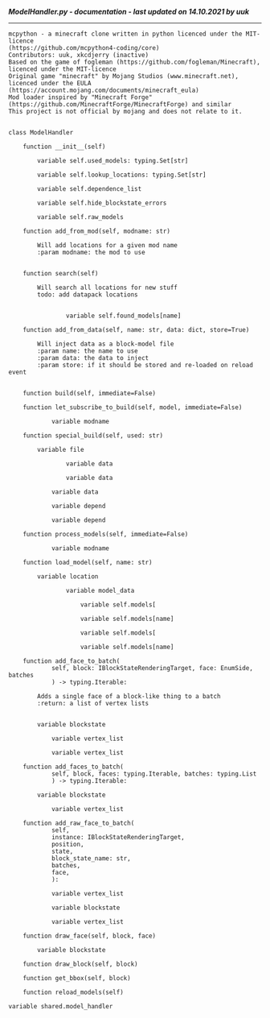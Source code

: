 ***ModelHandler.py - documentation - last updated on 14.10.2021 by uuk***
___

    mcpython - a minecraft clone written in python licenced under the MIT-licence 
    (https://github.com/mcpython4-coding/core)
    Contributors: uuk, xkcdjerry (inactive)
    Based on the game of fogleman (https://github.com/fogleman/Minecraft), licenced under the MIT-licence
    Original game "minecraft" by Mojang Studios (www.minecraft.net), licenced under the EULA
    (https://account.mojang.com/documents/minecraft_eula)
    Mod loader inspired by "Minecraft Forge" (https://github.com/MinecraftForge/MinecraftForge) and similar
    This project is not official by mojang and does not relate to it.


    class ModelHandler

        function __init__(self)

            variable self.used_models: typing.Set[str]

            variable self.lookup_locations: typing.Set[str]

            variable self.dependence_list

            variable self.hide_blockstate_errors

            variable self.raw_models

        function add_from_mod(self, modname: str)
            
            Will add locations for a given mod name
            :param modname: the mod to use


        function search(self)
            
            Will search all locations for new stuff
            todo: add datapack locations


                    variable self.found_models[name]

        function add_from_data(self, name: str, data: dict, store=True)
            
            Will inject data as a block-model file
            :param name: the name to use
            :param data: the data to inject
            :param store: if it should be stored and re-loaded on reload event


        function build(self, immediate=False)

        function let_subscribe_to_build(self, model, immediate=False)

                variable modname

        function special_build(self, used: str)

            variable file

                    variable data

                    variable data

                variable data

                variable depend

                variable depend

        function process_models(self, immediate=False)

                variable modname

        function load_model(self, name: str)

            variable location

                    variable model_data

                        variable self.models[

                        variable self.models[name]

                        variable self.models[

                        variable self.models[name]

        function add_face_to_batch(
                self, block: IBlockStateRenderingTarget, face: EnumSide, batches
                ) -> typing.Iterable:
            
            Adds a single face of a block-like thing to a batch
            :return: a list of vertex lists


            variable blockstate

                variable vertex_list

                variable vertex_list

        function add_faces_to_batch(
                self, block, faces: typing.Iterable, batches: typing.List
                ) -> typing.Iterable:

            variable blockstate

                variable vertex_list

        function add_raw_face_to_batch(
                self,
                instance: IBlockStateRenderingTarget,
                position,
                state,
                block_state_name: str,
                batches,
                face,
                ):

                variable vertex_list

                variable blockstate

                variable vertex_list

        function draw_face(self, block, face)

            variable blockstate

        function draw_block(self, block)

        function get_bbox(self, block)

        function reload_models(self)

    variable shared.model_handler